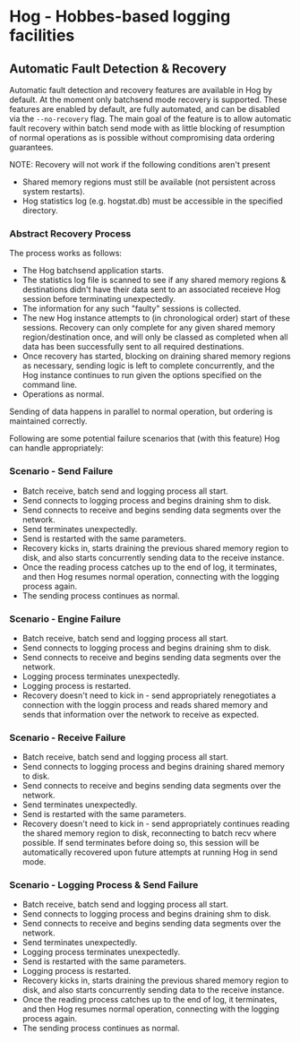 # Hog - Hobbes-based logging facilities

## Automatic Fault Detection & Recovery

Automatic fault detection and recovery features are available in Hog by default.
At the moment only batchsend mode recovery is supported. These features are
enabled by default, are fully automated, and can be disabled via the 
`--no-recovery` flag. The main goal of the feature is to allow automatic fault
recovery within batch send mode with as little blocking of resumption of normal operations 
as is possible without compromising data ordering guarantees.


NOTE: Recovery will not work if the following conditions aren't present

 * Shared memory regions must still be available (not persistent across system restarts).
 * Hog statistics log (e.g. hogstat.db) must be accessible in the specified directory.

### Abstract Recovery Process

The process works as follows:
 
 * The Hog batchsend application starts.
 * The statistics log file is scanned to see if any shared memory regions &
   destinations didn't have their data sent to an associated receieve Hog
   session before terminating unexpectedly.
 * The information for any such "faulty" sessions is collected.
 * The new Hog instance attempts to (in chronological order) start of these
   sessions. Recovery can only complete for any given shared memory
   region/destination once, and will only be classed as completed when all data
   has been successfully sent to all required destinations.
 * Once recovery has started, blocking on draining shared memory regions as
   necessary, sending logic is left to complete concurrently, and the Hog
   instance continues to run given the options specified on the command line.
 * Operations as normal.

Sending of data happens in parallel to normal operation, but ordering is 
maintained correctly.

Following are some potential failure scenarios that (with this feature) Hog can
handle appropriately:

### Scenario - Send Failure

 * Batch receive, batch send and logging process all start.
 * Send connects to logging process and begins draining shm to disk.
 * Send connects to receive and begins sending data segments over the network.
 * Send terminates unexpectedly.
 * Send is restarted with the same parameters.
 * Recovery kicks in, starts draining the previous shared memory
   region to disk, and also starts concurrently sending data to the receive
   instance. 
 * Once the reading process catches up to the end of log, it terminates, and
   then Hog resumes normal operation, connecting with the logging process again.
 * The sending process continues as normal.

### Scenario - Engine Failure

 * Batch receive, batch send and logging process all start.
 * Send connects to logging process and begins draining shm to disk.
 * Send connects to receive and begins sending data segments over the network.
 * Logging process terminates unexpectedly.
 * Logging process is restarted.
 * Recovery doesn't need to kick in - send appropriately renegotiates a
   connection with the loggin process and reads shared memory and sends that
   information over the network to receive as expected.

### Scenario - Receive Failure

 * Batch receive, batch send and logging process all start.
 * Send connects to logging process and begins draining shared memory to disk.
 * Send connects to receive and begins sending data segments over the network.
 * Send terminates unexpectedly.
 * Send is restarted with the same parameters.
 * Recovery doesn't need to kick in - send appropriately continues reading the
   shared memory region to disk, reconnecting to batch recv where possible.
   If send terminates before doing so, this session will be automatically
   recovered upon future attempts at running Hog in send mode.


### Scenario - Logging Process & Send Failure

 * Batch receive, batch send and logging process all start.
 * Send connects to logging process and begins draining shm to disk.
 * Send connects to receive and begins sending data segments over the network.
 * Send terminates unexpectedly.
 * Logging process terminates unexpectedly.
 * Send is restarted with the same parameters.
 * Logging process is restarted.
 * Recovery kicks in, starts draining the previous shared memory
   region to disk, and also starts concurrently sending data to the receive
   instance. 
 * Once the reading process catches up to the end of log, it terminates, and
   then Hog resumes normal operation, connecting with the logging process again.
 * The sending process continues as normal.

